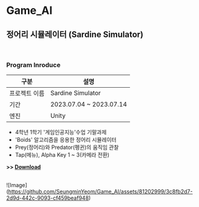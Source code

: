 # Game_AI
## 정어리 시뮬레이터 (Sardine Simulator)
<br/>

### Program Inroduce
| 구분 | 설명 |
| --- | --- | 
| 프로젝트 이름 | Sardine Simulator |   
| 기간 | 2023.07.04 ~ 2023.07.14 |
| 엔진 | Unity |

* 4학년 1학기 '게임인공지능'수업 기말과제
* 'Boids' 알고리즘을 응용한 정어리 시뮬레이터
* Prey(정어리)와 Predator(펭귄)의 움직임 관찰
* Tap(메뉴), Alpha Key 1 ~ 3(카메라 전환)

**>> [Download](https://play.google.com/store/apps/details?id=com.newbies.FindingAlice&hl=ko)**
<br/><br/>

![Image] (https://github.com/SeungminYeom/Game_AI/assets/81202999/3c8fb2d7-2d9d-442c-9093-cf459beaf948)